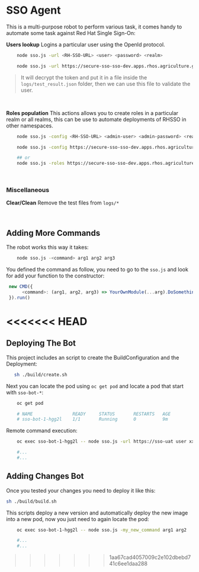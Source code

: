 # SSO Agent
This is a multi-purpose robot to perform various task, it comes handy to automate some task against Red Hat Single Sign-On:

**Users lookup** Logins a particular user using the OpenId protocol.

```sh
    node sso.js -url <RH-SSO-URL> <user> <password> <realm>

    node sso.js -url https://secure-sso-sso-dev.apps.rhos.agriculture.gov.ie/ JOHN.WHITE @d3vpw4812!!
```

   > It will decrypt the token and put it in a file inside the ``logs/test_result.json`` folder, then we can use this file to validate the user.



<br>    

**Roles population** This actions allows you to create roles in a particular realm or all realms, this can be use to automate deployments of RHSSO in other namespaces.

```sh
    node sso.js -config <RH-SSO-URL> <admin-user> <admin-password> <realm>

    node sso.js -config https://secure-sso-sso-dev.apps.rhos.agriculture.gov.ie/ admin 123456 my_realm

    ## or
    node sso.js -roles https://secure-sso-sso-dev.apps.rhos.agriculture.gov.ie/ admin 123456 my_realm
```
<br>  

### Miscellaneous

**Clear/Clean** Remove the test files from ``logs/*``


<br>  

## Adding More Commands

The robot works this way it takes:

```sh
    node sso.js -<command> arg1 arg2 arg3
```


You defined the command as follow, you need to go to the ```sso.js``` and look for add your function to the constructor:


```js
 new CMD({
      <command>: (arg1, arg2, arg3) => YourOwnModule(...arg).DoSomething()
 }).run()
```
<<<<<<< HEAD
=======



## Deploying The Bot

This project includes an script to create the BuildConfiguration and the Deployment:

```sh
   sh ./build/create.sh    
```

Next you can locate the pod using ``oc get pod`` and locate a pod that start with ``sso-bot-*``: 

```sh
    oc get pod 

    # NAME               READY     STATUS       RESTARTS   AGE
    # sso-bot-1-hgg2l    1/1       Running      0          9m
```

Remote command execution: 

```sh
    oc exec sso-bot-1-hgg2l -- node sso.js -url https://sso-uat user xxyy my_realm

    #...
    #...
```


## Adding Changes Bot

Once you tested your changes you need to deploy it like this: 

```sh
sh ./build/build.sh
```

This scripts deploy a new version and automatically deploy the new image into a new pod, now you just need to again locate the pod: 

```sh
    oc exec sso-bot-1-hgg2l -- node sso.js -my_new_command arg1 arg2

    #...
    #...
```



>>>>>>> 1aa67cad4057009c2e102dbebd741c6ee1daa288
